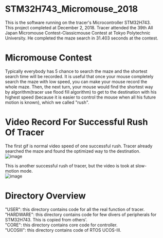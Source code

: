 # STM32H743_Micromouse_2018
  This is the software running on the tracer's Microcontroller STM32H743. This project completed at December 2, 2018. Tracer attended the 39th All Japan Micromouse Contest-Classicmouse Contest at Tokyo Polytechnic University. He completed the maze search in 31.403 seconds at the contest.
# Micromouse Contest
  Typically everybody has 5 chance to search the maze and the shortest search time will be recorded. It is useful that once your mouse completely search the maze with low speed, you can make your mouse record the whole maze. Then, the next turn, your mouse would find the shortest way by algorithm(tracer use flood fill algorithm) to get to the destination with his highest speed (because it is easier to control the mouse when all his future motion is known), which we called "rush".
# Video Record For Successful Rush Of Tracer
  The first gif is normal video speed of one successful rush. Tracer already searched the maze and found the optimized way to the destination.  
![image](https://github.com/ZivFung/STM32H743_Micromouse_2018/blob/master/Rush.gif)  
	
  This is another successful rush of tracer, but the video is took at slow-motion mode.  
![image](https://github.com/ZivFung/STM32H743_Micromouse_2018/blob/master/Rush_slowMotion.gif)  
# Directory Overview
"USER": this directory contains code for all the real function of tracer.  
"HARDWARE": this directory contains code for few divers of peripherals for STM32H743. This is copied from others'.  
"CORE": this directory contains core code for controller.  
"UCOSIII": this directory contains code of RTOS UCOS-III.  


